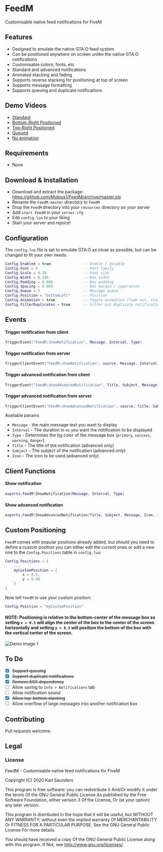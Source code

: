 # FeedM
Customisable native feed notifications for FiveM

## Features
* Designed to emulate the native GTA:O feed system
* Can be positioned anywhere on screen unlike the native GTA:O notifications
* Customisable colors, fonts, etc
* Standard and advanced notifications
* Animated stacking and fading
* Supports reverse stacking for positioning at top of screen
* Supports message formatting
* Supports queuing and duplicate notifications

## Demo Videos

* [Standard](https://streamable.com/05s12l)
* [Bottom-Right Positioned](https://streamable.com/kxx4gq)
* [Top-Right Positioned](https://streamable.com/6b8rgs)
* [Queued](https://streamable.com/idwk31)
* [No animation](https://streamable.com/fx1zmd)
## Requirements

* None

## Download & Installation

* Download and extract the package: https://github.com/Mobius1/FeedM/archive/master.zip
* Rename the `FeedM-master` directory to `FeedM`
* Drop the `FeedM` directory into your `resources` directory on your server
* Add `start FeedM` in your `server.cfg`
* Edit `config.lua` to your liking
* Start your server and rejoice!

## Configuration

The `config.lua` file is set to emulate GTA:O as close as possible, but can be changed to fit your own needs.

```lua
Config.Enabled = true               -- Enable / disable
Config.Font = 4                     -- Font family
Config.Scale = 0.38                 -- Font size
Config.Width = 0.145                -- Box width
Config.Padding = 0.006              -- Box padding
Config.Spacing = 0.005              -- Box margin / seperation
Config.Queue = 5                    -- Message queue
Config.Position = "bottomLeft"      -- Position
Config.Animation = true             -- Toggle animation (fade out, stacking, etc)
Config.FilterDuplicates = true      -- Filter out duplicate notifications
```

## Events

#### Trigger notification from client
```lua
TriggerEvent("FeedM:showNotification", Message, Interval, Type)
```

#### Trigger notification from server
```lua
TriggerClientEvent("FeedM:showNotification", source, Message, Interval, Type)
```

#### Trigger advanced notification from client
```lua
TriggerEvent("FeedM:showAdvancedNotification", Title, Subject, Message, Icon, Interval, Type)
```

#### Trigger advanced notification from server
```lua
TriggerClientEvent("FeedM:showAdvancedNotification", source, Title, Subject, Message, Icon, Interval, Type)
```

Available params
* `Message` - the main message text you want to display
* `Interval` - The duration in `ms` you want the notification to be displayed
* `Type` - Determines the bg color of the message box (`primary`, `success`, `warning`, `danger`)
* `Title` - The title of the notification (advanced only)
* `Subject` - The subject of the notification (advanced only)
* `Icon` - The icon to be used (advanced only)

## Client Functions

#### Show notification
```lua
exports.FeedM:ShowNotification(Message, Interval, Type)
```

#### Show advanced notification
```lua
exports.FeedM:ShowAdvancedNotification(Title, Subject, Message, Icon, Interval, Type)
```

## Custom Positioning

`FeedM` comes with popular positions already added, but should you need to define a custom position you can either edit the current ones or add a new one to the `Config.Positions` table in `config.lua`:

```lua
Config.Positions = {
    ...
    myCustomPosition = {
        x = 0.5,
        y = 0.98
    }
}
```

Now tell `FeedM` to use your custom position:

```lua
Config.Position = "myCustomPosition"
```

#### NOTE: Positioning is relative to the bottom-center of the message box so setting `x = 0.5` will align the center of the box to the center of the screen horizontally and setting `y = 0.5` will position the bottom of the box with the vertical center of the screen.

![Demo Image 1](https://i.imgur.com/1Kfqnqz.png)



## To Do
- [x] ~~Support queuing~~
- [x] ~~Support duplicate notifications~~
- [x] ~~Remove ESX dependency~~
- [ ] Allow saving to `Info > Notifications` tab
- [ ] Allow notification sound
- [x] ~~Allow top-bottom stacking~~
- [ ] Allow overflow of large messages into another notification box

## Contributing
Pull requests welcome.

## Legal

### License

FeedM - Customisable native feed notifications for FiveM

Copyright (C) 2020 Karl Saunders

This program Is free software: you can redistribute it And/Or modify it under the terms Of the GNU General Public License As published by the Free Software Foundation, either version 3 Of the License, Or (at your option) any later version.

This program Is distributed In the hope that it will be useful, but WITHOUT ANY WARRANTY; without even the implied warranty Of MERCHANTABILITY Or FITNESS FOR A PARTICULAR PURPOSE. See the GNU General Public License For more details.

You should have received a copy Of the GNU General Public License along with this program. If Not, see http://www.gnu.org/licenses/.